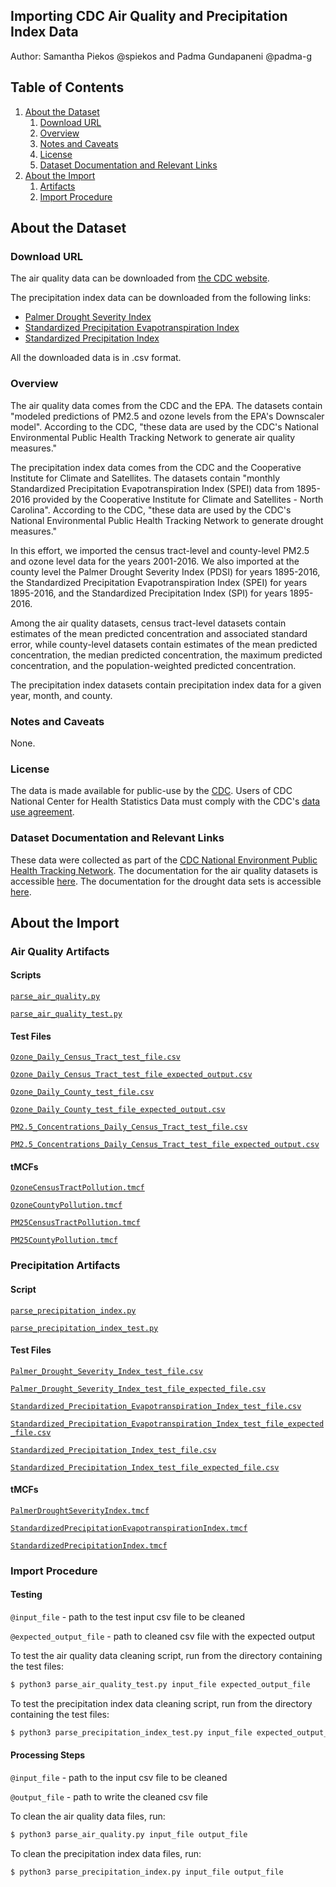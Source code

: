 ## Importing CDC Air Quality and Precipitation Index Data
Author: Samantha Piekos @spiekos and Padma Gundapaneni @padma-g

## Table of Contents
1. [About the Dataset](#about-the-dataset)
    1. [Download URL](#download-url)
    2. [Overview](#overview)
    3. [Notes and Caveats](#notes-and-caveats)
    4. [License](#license)
    5. [Dataset Documentation and Relevant Links](#dataset-documentation-and-relevant-links)
2. [About the Import](#about-the-import)
    1. [Artifacts](#artifacts)
    2. [Import Procedure](#import-procedure)

## About the Dataset

### Download URL
The air quality data can be downloaded from [the CDC website](https://data.cdc.gov/browse?category=Environmental+Health+%26+Toxicology&sortBy=last_modified&page=1).

The precipitation index data can be downloaded from the following links:
* [Palmer Drought Severity Index](https://data.cdc.gov/Environmental-Health-Toxicology/Palmer-Drought-Severity-Index-1895-2016/en5r-5ds4)
* [Standardized Precipitation Evapotranspiration Index](https://data.cdc.gov/Environmental-Health-Toxicology/Standardized-Precipitation-Evapotranspiration-Inde/6nbv-ifib)
* [Standardized Precipitation Index](https://data.cdc.gov/Environmental-Health-Toxicology/Standardized-Precipitation-Index-1895-2016/xbk2-5i4e)

All the downloaded data is in .csv format. 

### Overview
The air quality data comes from the CDC and the EPA. The datasets contain "modeled predictions of PM2.5 and ozone levels from the EPA's Downscaler model". According to the CDC, "these data are used by the CDC's National Environmental Public Health Tracking Network to generate air quality measures."

The precipitation index data comes from the CDC and the Cooperative Institute for Climate and Satellites. The datasets contain "monthly Standardized Precipitation Evapotranspiration Index (SPEI) data from 1895-2016 provided by the Cooperative Institute for Climate and Satellites - North Carolina". According to the CDC, "these data are used by the CDC's National Environmental Public Health Tracking Network to generate drought measures."

In this effort, we imported the census tract-level and county-level PM2.5 and ozone level data for the years 2001-2016. We also imported at the county level the Palmer Drought Severity Index (PDSI) for years 1895-2016, the Standardized Precipitation Evapotranspiration Index (SPEI) for years 1895-2016, and the Standardized Precipitation Index (SPI) for years 1895-2016.

Among the air quality datasets, census tract-level datasets contain estimates of the mean predicted concentration and associated standard error, while county-level datasets contain estimates of the mean predicted concentration, the median predicted concentration, the maximum predicted concentration, and the population-weighted predicted concentration.

The precipitation index datasets contain precipitation index data for a given year, month, and county.

### Notes and Caveats

None.

### License
The data is made available for public-use by the [CDC](https://www.cdc.gov/nchs/data_access/ftp_data.htm). Users of CDC National Center for Health Statistics Data must comply with the CDC's [data use agreement](https://www.cdc.gov/nchs/data_access/restrictions.htm).

### Dataset Documentation and Relevant Links
These data were collected as part of the [CDC National Environment Public Health Tracking Network](https://ephtracking.cdc.gov/). The documentation for the air quality datasets is accessible [here](https://www.cdc.gov/nceh/tracking/topics/AirQuality.htm). The documentation for the drought data sets is accessible [here](https://www.cdc.gov/nceh/tracking/topics/Drought.htm).

## About the Import

### Air Quality Artifacts

#### Scripts
[`parse_air_quality.py`](https://github.com/datacommonsorg/data/blob/master/scripts/us_cdc/environmental_health_toxicology/air_quality/scripts/parse_air_quality.py)

[`parse_air_quality_test.py`](https://github.com/datacommonsorg/data/blob/master/scripts/us_cdc/environmental_health_toxicology/air_quality/scripts/parse_air_quality_test.py)

#### Test Files
[`Ozone_Daily_Census_Tract_test_file.csv`](https://github.com/datacommonsorg/data/blob/master/scripts/us_cdc/environmental_health_toxicology/air_quality/test_files/Ozone_Daily_Census_Tract_test_file.csv)

[`Ozone_Daily_Census_Tract_test_file_expected_output.csv`](https://github.com/datacommonsorg/data/blob/master/scripts/us_cdc/environmental_health_toxicology/air_quality/test_files/Ozone_Daily_Census_Tract_test_file_expected_output.csv)

[`Ozone_Daily_County_test_file.csv`](https://github.com/datacommonsorg/data/blob/master/scripts/us_cdc/environmental_health_toxicology/air_quality/test_files/Ozone_Daily_County_test_file.csv)

[`Ozone_Daily_County_test_file_expected_output.csv`](https://github.com/datacommonsorg/data/blob/master/scripts/us_cdc/environmental_health_toxicology/air_quality/test_files/Ozone_Daily_County_test_file_expected_output.csv)

[`PM2.5_Concentrations_Daily_Census_Tract_test_file.csv`](https://github.com/datacommonsorg/data/blob/master/scripts/us_cdc/environmental_health_toxicology/air_quality/test_files/PM2.5_Concentrations_Daily_Census_Tract_test_file.csv)

[`PM2.5_Concentrations_Daily_Census_Tract_test_file_expected_output.csv`](https://github.com/datacommonsorg/data/blob/master/scripts/us_cdc/environmental_health_toxicology/air_quality/test_files/PM2.5_Concentrations_Daily_Census_Tract_test_file_expected_output.csv)

#### tMCFs
[`OzoneCensusTractPollution.tmcf`](https://github.com/datacommonsorg/data/blob/master/scripts/us_cdc/environmental_health_toxicology/air_quality/tMCFs/OzoneCensusTractPollution.tmcf)

[`OzoneCountyPollution.tmcf`](https://github.com/datacommonsorg/data/blob/master/scripts/us_cdc/air_quality/tMCFs/environmental_health_toxicology/air_quality/tMCFs/OzoneCountyPollution.tmcf)

[`PM25CensusTractPollution.tmcf`](https://github.com/datacommonsorg/data/blob/master/scripts/us_cdc/air_quality/environmental_health_toxicology/air_quality/tMCFs/PM25CensusTractPollution.tmcf)

[`PM25CountyPollution.tmcf`](https://github.com/datacommonsorg/data/blob/master/scripts/us_cdc/environmental_health_toxicology/air_quality/tMCFs/PM25CountyPollution.tmcf)

### Precipitation Artifacts

#### Script
[`parse_precipitation_index.py`](https://github.com/datacommonsorg/data/blob/master/scripts/us_cdc/environmental_health_toxicology/precipitation/scripts/parse_precipitation_index.py)

[`parse_precipitation_index_test.py`](https://github.com/datacommonsorg/data/blob/master/scripts/us_cdc/environmental_health_toxicology/precipitation/scripts/parse_precipitation_index_test.py)

#### Test Files
[`Palmer_Drought_Severity_Index_test_file.csv`](https://github.com/datacommonsorg/data/blob/master/scripts/us_cdc/environmental_health_toxicology/precipitation/test_files/Palmer_Drought_Severity_Index_test_file.csv)

[`Palmer_Drought_Severity_Index_test_file_expected_file.csv`](https://github.com/datacommonsorg/data/blob/master/scripts/us_cdc/environmental_health_toxicology/precipitation/test_files/Palmer_Drought_Severity_Index_test_file_expected_file.csv)

[`Standardized_Precipitation_Evapotranspiration_Index_test_file.csv`](https://github.com/datacommonsorg/data/blob/master/scripts/us_cdc/environmental_health_toxicology/precipitation/test_files/Standardized_Precipitation_Index_test_file.csv)

[`Standardized_Precipitation_Evapotranspiration_Index_test_file_expected_file.csv`](https://github.com/datacommonsorg/data/blob/master/scripts/us_cdc/environmental_health_toxicology/precipitation/test_files/Standardized_Precipitation_Evapotranspiration_Index_test_file_expected_file.csv)

[`Standardized_Precipitation_Index_test_file.csv`](https://github.com/datacommonsorg/data/blob/master/scripts/us_cdc/environmental_health_toxicology/precipitation/test_files/Standardized_Precipitation_Evapotranspiration_Index_test_file.csv)

[`Standardized_Precipitation_Index_test_file_expected_file.csv`](https://github.com/datacommonsorg/data/blob/master/scripts/us_cdc/environmental_health_toxicology/precipitation/test_files/precipitation/Standardized_Precipitation_Index_test_file_expected_file.csv)

#### tMCFs
[`PalmerDroughtSeverityIndex.tmcf`](https://github.com/datacommonsorg/data/blob/master/scripts/us_cdc/environmental_health_toxicology/precipitation/tMCFs/PalmerDroughtSeverityIndex.tmcf)

[`StandardizedPrecipitationEvapotranspirationIndex.tmcf`](https://github.com/datacommonsorg/data/blob/master/scripts/us_cdc/environmental_health_toxicology/precipitation/tMCFs/StandardizedPrecipitationEvapotranspirationIndex.tmcf)

[`StandardizedPrecipitationIndex.tmcf`](https://github.com/datacommonsorg/data/blob/master/scripts/us_cdc/environmental_health_toxicology/precipitation/tMCFs/StandardizedPrecipitationIndex.tmcf)

### Import Procedure

#### Testing

`@input_file` - path to the test input csv file to be cleaned

`@expected_output_file` - path to cleaned csv file with the expected output

To test the air quality data cleaning script, run from the directory containing the test files:

```bash
$ python3 parse_air_quality_test.py input_file expected_output_file
```

To test the precipitation index data cleaning script, run from the directory containing the test files:

```bash
$ python3 parse_precipitation_index_test.py input_file expected_output_file
```

#### Processing Steps

`@input_file` - path to the input csv file to be cleaned

`@output_file` - path to write the cleaned csv file

To clean the air quality data files, run:

```bash
$ python3 parse_air_quality.py input_file output_file
```


To clean the precipitation index data files, run: 

```bash
$ python3 parse_precipitation_index.py input_file output_file
```
